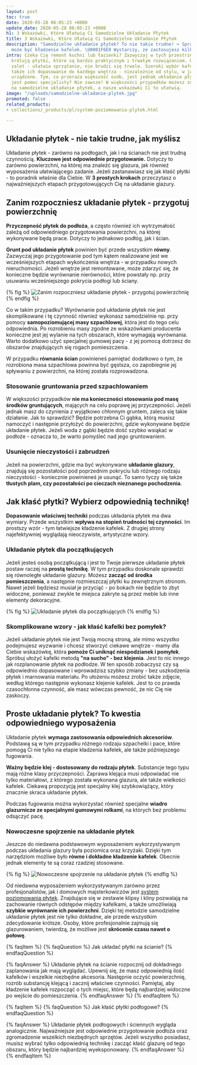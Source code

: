 ```yaml
---
layout: post
toc: true
date: 2020-05-28 06:05:23 +0000
update_date: 2020-05-28 06:05:23 +0000
h1: 3 Wskazówki, Które Ułatwią Ci Samodzielne Układanie Płytek
title: 3 Wskazówki, Które Ułatwią Ci Samodzielne Układanie Płytek
description: "Samodzielne układanie płytek? To nie takie trudne! ➡️ Sprawdź, jak łatwe
  może być kładzenie kafelek. \U0001F6E0️ Wystarczy, że zastosujesz kilka wskazówek."
intro: Czeka Cię remont kuchni lub łazienki? Zazwyczaj w tych przestrzeniach domowych
  królują płytki, które są bardzo praktycznym i trwałym rozwiązaniem. Glazura ma wiele
  zalet - ułatwia sprzątanie, nie brudzi się trwale. Szeroki wybór kafelków umożliwia
  także ich dopasowanie do każdego wnętrza - niezależnie od stylu, w jakim zostało
  urządzone. Tym, co przeraża większość osób, jest jednak układanie płytek. Czy konieczna
  jest pomoc specjalisty? Nie zawsze! W większości przypadków możesz zdecydować się
  na samodzielne układanie płytek, a nasze wskazówki Ci to ułatwią.
image: "/uploads/samodzielne-ukladanie-plytek.jpg"
promoted: false
related_products:
- collections/_products/pl/system-poziomowania-plytek.html

---
```

## Układanie płytek - nie takie trudne, jak myślisz

Układanie płytek - zarówno na podłogach, jak i na ścianach nie jest trudną czynnością. **Kluczowe jest odpowiednie przygotowanie.** Dotyczy to zarówno powierzchni, na której ma znaleźć się glazura, jak również wyposażenia ułatwiającego zadanie. Jeżeli zastanawiasz się jak kłaść płytki - to poradnik właśnie dla Ciebie. W **3 prostych krokach** przeczytasz o najważniejszych etapach przygotowujących Cię na układanie glazury.

## Zanim rozpoczniesz układanie płytek - przygotuj powierzchnię

**Przyczepność płytek do podłoża**, a często również ich wytrzymałość zależą od odpowiedniego przygotowania powierzchni, na której wykonywane będą prace. Dotyczy to jednakowo podłóg, jak i ścian.

**Grunt pod układanie płytek** powinien być przede wszystkim **równy**. Zazwyczaj jego przygotowanie pod tym kątem realizowane jest we wcześniejszych etapach wykończenia wnętrza - w przypadku nowych nieruchomości. Jeżeli wnętrze jest remontowane, może zdarzyć się, że konieczne będzie wyrównanie nierówności, które powstały np. przy usuwaniu wcześniejszego pokrycia podłogi lub ściany.

{% fig %}
![Zanim rozpoczniesz układanie płytek - przygotuj powierzchnię](/uploads/ukladanie-plytek-sprzatanie.jpg "Zanim rozpoczniesz układanie płytek - przygotuj powierzchnię")
{% endfig %}

Co w takim przypadku? Wyrównanie pod układanie płytek nie jest skomplikowane i tę czynność również wykonasz samodzielnie np. przy pomocy **samopoziomującej masy szpachlowej**, która jest do tego celu odpowiednia. Po rozrobieniu masy zgodne ze wskazówkami producenta konieczne jest jej wylanie na tych obszarach, które wymagają wyrównania. Warto dodatkowo użyć specjalnej gumowej pacy - z jej pomocą dotrzesz do obszarów znajdujących się rogach pomieszczenia.

W przypadku **równania ścian** powinieneś pamiętać dodatkowo o tym, że rozrobiona masa szpachlowa powinna być gęstsza, co zapobiegnie jej spływaniu z powierzchni, na której została rozprowadzona.

### Stosowanie gruntowania przed szpachlowaniem

W większości przypadków **nie ma konieczności stosowania pod masę środków gruntujących**, mających na celu poprawę jej przyczepności. Jeżeli jednak masz do czynienia z wyjątkowo chłonnym gruntem, zaleca się takie działanie. Jak to sprawdzić? Będzie potrzebna Ci gąbka, którą musisz namoczyć i następnie przyłożyć do powierzchni, gdzie wykonywane będzie układanie płytek. Jeżeli woda z gąbki będzie dość szybko wsiąkać w podłoże - oznacza to, że warto pomyśleć nad jego gruntowaniem.

### Usunięcie nieczystości i zabrudzeń

Jeżeli na powierzchni, gdzie ma być wykonywane **układanie glazury**, znajdują się pozostałości pod poprzednim pokryciu lub różnego rodzaju nieczystości - koniecznie powinieneś je usunąć. To samo tyczy się także **tłustych plam, czy pozostałości po cieczach nieznanego pochodzenia**.

## Jak kłaść płytki? Wybierz odpowiednią technikę!

**Dopasowanie właściwej techniki** podczas układania płytek ma dwa wymiary. Przede wszystkim **wpływa na stopień trudności tej czynności**. Im prostszy wzór - tym łatwiejsze kładzenie kafelek. Z drugiej strony najefektywniej wyglądają nieoczywiste, artystyczne wzory.

### Układanie płytek dla początkujących

Jeżeli jesteś osobą początkującą i jest to Twoje pierwsze układanie płytek postaw raczej na **prostą technikę**. W tym przypadku doskonale sprawdzi się równoległe układanie glazury. Możesz **zacząć od środka pomieszczenia**, a następnie rozmieszczaj płytki ku zewnętrznym stronom. Nawet jeżeli będziesz musiał je przyciąć - po bokach nie będzie to zbyt widoczne, ponieważ zwykle te miejsca zakryte są przez meble lub inne elementy dekoracyjne.

{% fig %}
![Układanie płytek dla początkujących](/uploads/samodzielne-ukladanie-plytek-1.jpg "Układanie płytek dla początkujących")
{% endfig %}

### Skomplikowane wzory - jak kłaść kafelki bez pomyłek?

Jeżeli układanie płytek nie jest Twoją mocną stroną, ale mimo wszystko podejmujesz wyzwanie i chcesz stworzyć ciekawe wnętrze - mamy dla Ciebie wskazówkę, która **pomoże Ci uniknąć niespodzianek i pomyłek**. Spróbuj ułożyć kafelki metodą **"na sucho" - bez klejenia**. Jest to nic innego jak rozplanowanie płytek na podłodze. W ten sposób zobaczysz czy są odpowiednio dopasowane i wprowadzisz szybko zmiany - bez uszkodzenia płytek i marnowania materiału. Po ułożeniu możesz zrobić także zdjęcie, według którego następnie wykonasz klejenie kafelek. Jest to co prawda czasochłonna czynność, ale masz wówczas pewność, że nic Cię nie zaskoczy.

## Proste układanie płytek? To kwestia odpowiedniego wyposażenia

Układanie płytek **wymaga zastosowania odpowiednich akcesoriów**. Podstawą są w tym przypadku różnego rodzaju szpachelki i pace, które pomogą Ci nie tylko na etapie kładzenia kafelek, ale także późniejszego fugowania.

**Ważny będzie klej - dostosowany do rodzaju płytek**. Substancje tego typu mają różne klasy przyczepności. Zaprawa klejąca musi odpowiadać nie tylko materiałowi, z którego została wykonana glazura, ale także wielkości kafelek. Ciekawą propozycją jest specjalny klej szybkowiążący, który znacznie skraca układanie płytek.

Podczas fugowania można wykorzystać również specjalne **wiadro glazurnicze ze specjalnymi gumowymi rolkami**, na których bez problemu odsączyć pacę.

### Nowoczesne spojrzenie na układanie płytek

Jeszcze do niedawna podstawowym wyposażeniem wykorzystywanym podczas układania glazury była poziomica oraz krzyżaki. Dzięki tym narzędziom możliwe było **równe i dokładne kładzenie kafelek**. Obecnie jednak elementy te są coraz rzadziej stosowane.

{% fig %}
![Nowoczesne spojrzenie na układanie płytek](/uploads/samodzielne-ukladanie-plytek-2.jpg "Nowoczesne spojrzenie na układanie płytek")
{% endfig %}

Od niedawna wyposażeniem wykorzystywanym zarówno przez profesjonalistów, jak i domowych majsterkowiczów jest [system poziomowania płytek](https://millto.com/pl/produkty/system-poziomowania-plytek.html). Znajdujące się w zestawie klipsy i kliny pozwalają na zachowanie równych odstępów między kafelkami, a także umożliwiają **szybkie wyrównanie ich powierzchni**. Dzięki tej metodzie samodzielne układanie płytek jest nie tylko dokładne, ale przede wszystkim zdecydowanie krótsze. Osoby, które profesjonalnie zajmują się glazurowaniem, twierdzą, że możliwe jest **skrócenie czasu nawet o połowę**.

{% faqItem %}
{% faqQuestion %}
Jak układać płytki na ścianie?
{% endfaqQuestion %}

{% faqAnswer %}
Układanie płytek na ścianie rozpocznij od dokładnego zaplanowania jak mają wyglądać. Upewnij się, że masz odpowiednią ilość kafelków i wszelkie niezbędne akcesoria. Następnie oczyść powierzchnię, rozrób substancję klejącą i zacznij właściwe czynności. Pamiętaj, aby kładzenie kafelek rozpocząć o tych miejsc, które będą najbardziej widoczne po wejście do pomieszczenia.
{% endfaqAnswer %}
{% endfaqItem %}

{% faqItem %}
{% faqQuestion %}
Jak kłaść płytki podłogowe?
{% endfaqQuestion %}

{% faqAnswer %}
Układanie płytek podłogowych i ściennych wygląda analogicznie. Najważniejsze jest odpowiednie przygotowanie podłoża oraz zgromadzenie wszelkich niezbędnych sprzętów. Jeżeli wszystko posiadasz, musisz wybrać tylko odpowiednią technikę i zacząć kłaść glazurę od tego obszaru, który będzie najbardziej wyeksponowany.
{% endfaqAnswer %}
{% endfaqItem %}